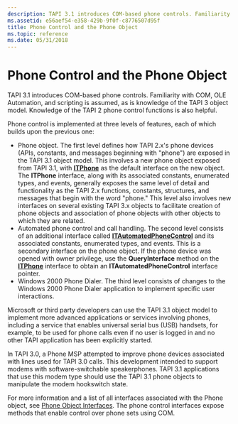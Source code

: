```yaml
---
description: TAPI 3.1 introduces COM-based phone controls. Familiarity with COM, OLE Automation, and scripting is assumed, as is knowledge of the TAPI 3 object model. Knowledge of the TAPI 2 phone control functions is also helpful.
ms.assetid: e56aef54-e358-429b-9f0f-c8776507d95f
title: Phone Control and the Phone Object
ms.topic: reference
ms.date: 05/31/2018
---
```


# Phone Control and the Phone Object

TAPI 3.1 introduces COM-based phone controls. Familiarity with COM, OLE Automation, and scripting is assumed, as is knowledge of the TAPI 3 object model. Knowledge of the TAPI 2 phone control functions is also helpful.

Phone control is implemented at three levels of features, each of which builds upon the previous one:

-   Phone object. The first level defines how TAPI 2.x's phone devices (APIs, constants, and messages beginning with "phone") are exposed in the TAPI 3.1 object model. This involves a new phone object exposed from TAPI 3.1, with [**ITPhone**](/windows/desktop/api/tapi3if/nn-tapi3if-itphone) as the default interface on the new object. The **ITPhone** interface, along with its associated constants, enumerated types, and events, generally exposes the same level of detail and functionality as the TAPI 2.x functions, constants, structures, and messages that begin with the word "phone." This level also involves new interfaces on several existing TAPI 3.x objects to facilitate creation of phone objects and association of phone objects with other objects to which they are related.
-   Automated phone control and call handling. The second level consists of an additional interface called [**ITAutomatedPhoneControl**](/windows/desktop/api/tapi3if/nn-tapi3if-itautomatedphonecontrol) and its associated constants, enumerated types, and events. This is a secondary interface on the phone object. If the phone device was opened with owner privilege, use the **QueryInterface** method on the [**ITPhone**](/windows/desktop/api/tapi3if/nn-tapi3if-itphone) interface to obtain an **ITAutomatedPhoneControl** interface pointer.
-   Windows 2000 Phone Dialer. The third level consists of changes to the Windows 2000 Phone Dialer application to implement specific user interactions.

Microsoft or third party developers can use the TAPI 3.1 object model to implement more advanced applications or services involving phones, including a service that enables universal serial bus (USB) handsets, for example, to be used for phone calls even if no user is logged in and no other TAPI application has been explicitly started.

In TAPI 3.0, a Phone MSP attempted to improve phone devices associated with lines used for TAPI 3.0 calls. This development intended to support modems with software-switchable speakerphones. TAPI 3.1 applications that use this modem type should use the TAPI 3.1 phone objects to manipulate the modem hookswitch state.

For more information and a list of all interfaces associated with the Phone object, see [Phone Object Interfaces](phone-object-interfaces.md). The phone control interfaces expose methods that enable control over phone sets using COM.

 

 



